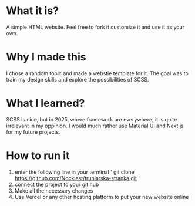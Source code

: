 # What it is?
A simple HTML website. Feel free to fork it customize it and use it as your own.
 
 # Why I made this
I chose a random topic and made a webstie template for it. The goal was to train my design skills and explore the possibilities of SCSS.

# What I learned?
SCSS is nice, but in 2025, where framework are everywhere, it is quite irrelevant in my oppinion. I would much rather use Material UI and Next.js for my future projects.

# How to run it 
1. enter the following line in your terminal
' git clone https://github.com/Nockiest/truhlarska-stranka.git '
2. connect the project to your git hub
3. Make all the necessary changes
4. Use Vercel or any other hosting platform to put your new website online
